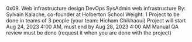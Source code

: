 0x09. Web infrastructure design
DevOps
SysAdmin
web infrastructure
 By: Sylvain Kalache, co-founder at Holberton School
 Weight: 1
 Project to be done in teams of 3 people (your team: Hicham Chikhaoui)
 Project will start Aug 24, 2023 4:00 AM, must end by Aug 28, 2023 4:00 AM
 Manual QA review must be done (request it when you are done with the project)
